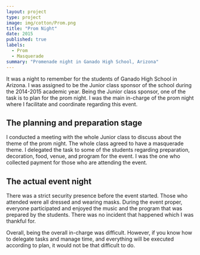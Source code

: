 ```yaml
---
layout: project
type: project
image: img/cotton/Prom.png
title: "Prom Night"
date: 2015
published: true
labels:
  - Prom
  - Masquerade
summary: "Promenade night in Ganado High School, Arizona"
---
```


It was a night to remember for the students of Ganado High School in Arizona. I was assigned to be the Junior class sponsor of the school during the 2014-2015 academic year. Being the Junior class sponsor, one of the task is to plan for the prom night. I was the main in-charge of the prom night where I facilitate and coordinate regarding this event.

## The planning and preparation stage
I conducted a meeting with the whole Junior class to discuss about the theme of the prom night. The whole class agreed to have a masquerade theme. I delegated the task to some of the students regarding preparation, decoration, food, venue, and program for the event. I was the one who collected payment for those who are attending the event.

## The actual event night
There was a strict security presence before the event started. Those who attended were all dressed and wearing masks. During the event proper, everyone participated and enjoyed the music and the program that was prepared by the students. There was no incident that happened which I was thankful for. 

Overall, being the overall in-charge was difficult. However, if you know how to delegate tasks and manage time, and everything will be executed according to plan, it would not be that difficult to do.
